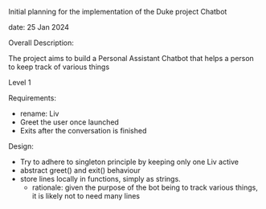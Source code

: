 Initial planning for the implementation of the Duke project Chatbot

date: 25 Jan 2024

Overall Description:

The project aims to build a Personal Assistant Chatbot that helps a person to keep track of various things

Level 1

Requirements:
- rename: Liv
- Greet the user once launched
- Exits after the conversation is finished

Design:
- Try to adhere to singleton principle by keeping only one Liv active
- abstract greet() and exit() behaviour
- store lines locally in functions, simply as strings. 
	- rationale: given the purpose of the bot being to track various things, it is likely not to need many lines


